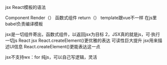 jsx  React模板的语法

Component Render（）
函数式组件 return（）
template跟vue不一样  在js里  babel负责编译模板

jsx是一切组件寄出，函数式组件，以返回jsx为目标
2，JSX真的就是js，可·执行一切js
React jsx React.createElement()更优雅的表达
可读性巨大提升
jsx用来描述UI信息 React.createElement()更能表达这一点

jsx不支持wx：for   纯js，可以自己写逻辑，灵活
